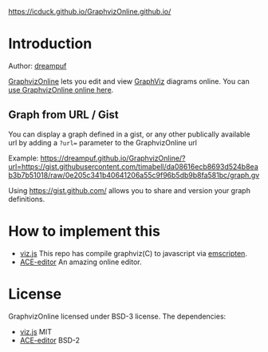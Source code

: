 https://icduck.github.io/GraphvizOnline.github.io/
# Introduction

Author: [dreampuf](https://github.com/dreampuf/)

[GraphvizOnline](https://github.com/dreampuf/GraphvizOnline) lets you edit and view [GraphViz](http://www.graphviz.org/) diagrams online. You can [use GraphvizOnline online here](http://dreampuf.github.io/GraphvizOnline/).

## Graph from URL / Gist

You can display a graph defined in a gist, or any other publically available url by adding a `?url=` parameter to the GraphvizOnline url

Example: https://dreampuf.github.io/GraphvizOnline/?url=https://gist.githubusercontent.com/timabell/da08616ecb8693d524b8eab3b7b51018/raw/0e205c341b40641206a55c9f96b5db9b8fa581bc/graph.gv

Using https://gist.github.com/ allows you to share and version your graph definitions.

# How to implement this

- [viz.js](https://github.com/mdaines/viz.js) This repo has compile graphviz(C) to javascript via [emscripten](https://github.com/kripken/emscripten).
- [ACE-editor](http://ace.ajax.org/) An amazing online editor.

# License

GraphvizOnline licensed under BSD-3 license. The dependencies:

- [viz.js](https://github.com/mdaines/viz.js/blob/master/LICENSE) MIT
- [ACE-editor](https://github.com/ajaxorg/ace/blob/master/LICENSE) BSD-2
